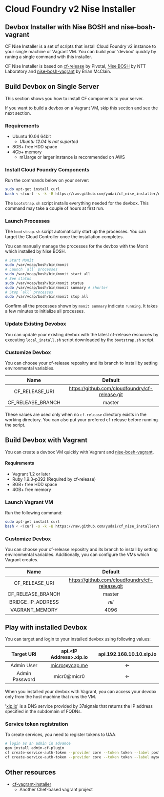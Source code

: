# Cloud Foundry v2 Nise Installer

## Devbox Installer with Nise BOSH and nise-bosh-vagrant

CF Nise Installer is a set of scripts that install Cloud Foundry v2 instance to your single machine or Vagrant VM. You can build your 'devbox' quickly by runing a single command with this installer.

CF Nise Installer is based on [cf-release](https://github.com/cloudfoundry/cf-release) by Pivotal, [Nise BOSH](http://github.com/nttlabs/nise_bosh/) by NTT Laboratory and [nise-bosh-vagrant](https://github.com/BrianMMcClain/nise-bosh-vagrant) by Brian McClain.

## Build Devbox on Single Server

This section shows you how to install CF components to your server.

If you want to build a devbox on a Vagrant VM, skip this section and see the next section.

### Requirements

* Ubuntu 10.04 64bit
   * *Ubuntu 12.04 is not suported*
* 8GB+ free HDD space
* 4Gb+ memory
   * m1.large or larger instance is recommended on AWS

### Install Cloud Foundry Components

Run the commands below on your server:

```sh
sudo apt-get install curl
bash < <(curl -s -k -B https://raw.github.com/yudai/cf_nise_installer/master/scripts/local_bootstrap.sh)
```

The `bootstrap.sh` script installs everything needed for the devbox. This command may take a couple of hours at first run.

### Launch Processes

The `bootstrap.sh` script automatically start up the processes. You can target the Cloud Controller once the installation completes.

You can manually manage the processes for the devbox with the Monit which installed by Nise BOSH.

```sh
# Start Monit
sudo /var/vcap/bosh/bin/monit
# Launch `all` processes
sudo /var/vcap/bosh/bin/monit start all
# See status
sudo /var/vcap/bosh/bin/monit status
sudo /var/vcap/bosh/bin/monit summary # shorter
# Stop `all` processes
sudo /var/vcap/bosh/bin/monit stop all
```

Confirm all the processes shown by `monit summary` indicate `running`. It takes a few minutes to initialize all processes.

### Update Existing Devobox

You can update your existing devbox with the latest cf-release resources by executing `local_install.sh` script downloaded by the `bootstrap.sh` script.


### Customize Devbox

You can choose your cf-release repositry and its branch to install by setting environmental variables.

| Name              | Default                                        |
| :---------------: | :--------------------------------------------: |
| CF_RELEASE_URI    | https://github.com/cloudfoundry/cf-release.git |
| CF_RELEASE_BRANCH | master                                         |

These values are used only when no `cf-release` directory exists in the working directory. You can also put your prefered cf-release before running the script.

## Build Devbox with Vagrant

You can create a devbox VM quickly with Vagrant and [nise-bosh-vagrant](https://github.com/BrianMMcClain/nise-bosh-vagrant).

#### Requirements

* Vagrant 1.2 or later
* Ruby 1.9.3-p392 (Required by cf-release)
* 8GB+ free HDD space
* 4GB+ free memory

### Launch Vagrant VM

Run the following command:

```sh
sudo apt-get install curl
bash < <(curl -s -k -B https://raw.github.com/yudai/cf_nise_installer/master/scripts/vagrant_bootstrap.sh)
```

### Customize Devbox

You can choose your cf-release repositry and its branch to install by setting environmental variables. Additionally, you can configure the VMs which Vagrant creates.

| Name              | Default                                        |
| :---------------: | :--------------------------------------------: |
| CF_RELEASE_URI    | https://github.com/cloudfoundry/cf-release.git |
| CF_RELEASE_BRANCH | master                                         |
| BRIDGE_IP_ADDRESS | *nil*                                          |
| VAGRANT_MEMORY    | 4096                                           |


## Play with installed Devbox

You can target and login to your installed devbox using following values:


| Target URI     | api.\<IP Address\>.xip.io | api.192.168.10.10.xip.io |
| :------------: | :-----------------------: | :----------------------: |
| Admin User     | micro@vcap.me             | <-                       |
| Admin Password | micr0@micr0               | <-                       |

When you installed your devbox with Vagrant, you can access your devobx only from the host machine that runs the VM.

'[xip.io](http://xip.io/)' is a DNS service provided by 37signals that returns the IP address specified in the subdomain of FQDNs.

### Service token registration

To create services, you need to register tokens to UAA.

```sh
# login as an admin in advance
gem install admin-cf-plugin
cf create-service-auth-token --provider core --token token --label postgresql
cf create-service-auth-token --provider core --token token --label mysql
```

## Other resources

* [cf-vagrant-installer](https://github.com/Altoros/cf-vagrant-installer)
   * Another Chef-based vagrant project
